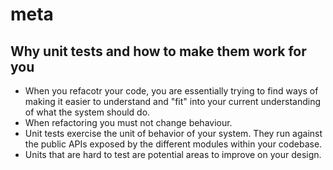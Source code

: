 # meta

## Why unit tests and how to make them work for you

- When you refacotr your code, you are essentially trying to find ways of making it easier to understand and "fit" into your current understanding of what the system should do.
- When refactoring you must not change behaviour.
- Unit tests exercise the unit of behavior of your system. They run against the public APIs exposed by the different modules within your codebase.
- Units that are hard to test are potential areas to improve on your design.
